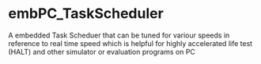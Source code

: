 # embPC_TaskScheduler
A embedded Task Scheduer that can be tuned for variour speeds in reference to real time speed which is helpful for highly accelerated life test (HALT) and other simulator or evaluation programs on PC
